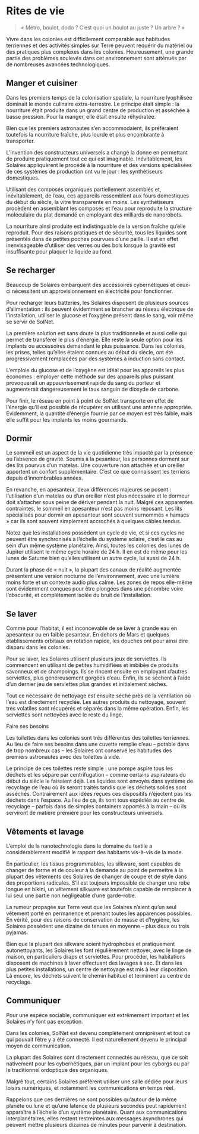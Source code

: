 # Rites de vie
> « Métro, boulot, dodo ? C’est quoi un boulot au juste ? Un arbre ? »

Vivre dans les colonies est difficilement comparable aux habitudes terriennes et des activités simples sur Terre peuvent requérir du matériel ou des pratiques plus complexes dans les colonies. Heureusement, une grande partie des problèmes soulevés dans cet environnement sont atténués par de nombreuses avancées technologiques.

## Manger et cuisiner
Dans les premiers temps de la colonisation spatiale, la nourriture lyophilisée dominait le monde culinaire extra-terrestre. Le principe était simple : la nourriture était produite dans un grand centre de production et asséchée à basse pression. Pour la manger, elle était ensuite réhydratée.

Bien que les premiers astronautes s’en accommodaient, ils préféraient toutefois la nourriture fraîche, plus lourde et plus encombrante à transporter.

L’invention des constructeurs universels a changé la donne en permettant de produire pratiquement tout ce qui est imaginable. Inévitablement, les Solaires appliquèrent le procédé à la nourriture et des versions spécialisées de ces systèmes de production ont vu le jour : les synthétiseurs domestiques.

Utilisant des composés organiques partiellement assemblés et, inévitablement, de l’eau, ces appareils ressemblent aux fours domestiques du début du siècle, la vitre transparente en moins. Les synthétiseurs procèdent en assemblant les composés et l’eau pour reproduite la structure moléculaire du plat demandé en employant des milliards de nanorobots.

La nourriture ainsi produite est indistinguable de la version fraîche qu’elle reproduit. Pour des raisons pratiques et de sécurité, tous les liquides sont présentés dans de petites poches pourvues d’une paille. Il est en effet inenvisageable d’utiliser des verres ou des bols lorsque la gravité est insuffisante pour plaquer le liquide au fond.

## Se recharger
Beaucoup de Solaires embarquent des accessoires cybernétiques et ceux-ci nécessitent un approvisionnement en électricité pour fonctionner.

Pour recharger leurs batteries, les Solaires disposent de plusieurs sources d’alimentation : ils peuvent évidemment se brancher au réseau électrique de l’installation, utiliser le glucose et l’oxygène présent dans le sang, voir même se servir de SolNet.

La première solution est sans doute la plus traditionnelle et aussi celle qui permet de transférer le plus d’énergie. Elle reste la seule option pour les implants ou accessoires demandant le plus puissance. Dans les colonies, les prises, telles qu’elles étaient connues au début du siècle, ont été progressivement remplacées par des systèmes à induction sans contact.

L’emploie du glucose et de l’oxygène est idéal pour les appareils les plus économes : employer cette méthode sur des appareils plus puissant provoquerait un appauvrissement rapide du sang du porteur et augmenterait dangereusement le taux sanguin de dioxyde de carbone.

Pour finir, le réseau en point à point de SolNet transporte en effet de l’énergie qu’il est possible de récupérer en utilisant une antenne appropriée. Évidemment, la quantité d’énergie fournie par ce moyen est très faible, mais elle suffit pour les implants les moins gourmands.

## Dormir
Le sommeil est un aspect de la vie quotidienne très impacté par la présence ou l’absence de gravité. Soumis à la pesanteur, les personnes dorment sur des lits pourvus d’un matelas. Une couverture non attachée et un oreiller apportent un confort supplémentaire. C’est ce que connaissent les terriens depuis d’innombrables années.

En revanche, en apesanteur, deux différences majeures se posent : l’utilisation d’un matelas ou d’un oreiller n’est plus nécessaire et le dormeur doit s’attacher sous peine de dériver pendant la nuit. Malgré ces apparentes contraintes, le sommeil en apesanteur n’est pas moins reposant. Les lits spécialisés pour dormir en apesanteur sont souvent surnommés « hamacs » car ils sont souvent simplement accrochés à quelques câbles tendus.

Notez que les installations possèdent un cycle de vie, et si ces cycles ne peuvent être synchronisés à l’échelle du système solaire, c’est le cas au sein d’un même système planétaire. Ainsi, toutes les colonies des lunes de Jupiter utilisent le même cycle horaire de 24 h. Il en est de même pour les lunes de Saturne bien qu’elles utilisent un autre cycle, lui aussi de 24 h.

Durant la phase de « nuit », la plupart des canaux de réalité augmentée présentent une version nocturne de l’environnement, avec une lumière moins forte et un contexte audio plus calme. Les zones de repos elle-même sont évidemment conçues pour être plongées dans une pénombre voire l’obscurité, et complètement isolée du bruit de l’installation.

## Se laver
Comme pour l’habitat, il est inconcevable de se laver à grande eau en apesanteur ou en faible pesanteur. En dehors de Mars et quelques établissements orbitaux en rotation rapide, les douches ont pour ainsi dire disparu dans les colonies.

Pour se laver, les Solaires utilisent plusieurs jeux de serviettes. Ils commencent en utilisant de petites humidifiées et imbibée de produits savonneux et de shampoings. Ils se rincent ensuite en employant d’autres serviettes, plus généreusement gorgées d’eau. Enfin, ils se sèchent à l’aide d’un dernier jeu de serviettes plus grandes et initialement sèches.

Tout ce nécessaire de nettoyage est ensuite séché près de la ventilation où l’eau est directement recyclée. Les autres produits du nettoyage, souvent très volatiles sont récupérés et séparés dans la même opération. Enfin, les serviettes sont nettoyées avec le reste du linge.

Faire ses besoins

Les toilettes dans les colonies sont très différentes des toilettes terriennes. Au lieu de faire ses besoins dans une cuvette remplie d’eau – potable dans de trop nombreux cas – les Solaires ont conservé les habitudes des premiers astronautes avec des toilettes à vide.

Le principe de ces toilettes reste simple : une pompe aspire tous les déchets et les sépare par centrifugation – comme certains aspirateurs du début du siècle le faisaient déjà. Les liquides sont envoyés dans système de recyclage de l’eau où ils seront traités tandis que les déchets solides sont asséchés. Contrairement aux idées reçues ces dispositifs n’éjectent pas les déchets dans l’espace. Au lieu de ça, ils sont tous expédiés au centre de recyclage – parfois dans de simples containers apportés à la main – où ils serviront de matière première pour les constructeurs universels.

## Vêtements et lavage
L’emploi de la nanotechnologie dans le domaine du textile a considérablement modifié le rapport des habitants vis-à-vis de la mode.

En particulier, les tissus programmables, les silkware, sont capables de changer de forme et de couleur à la demande au point de permettre à la plupart des vêtements des Solaires de changer de coupe et de style dans des proportions radicales. S’il est toujours impossible de changer une robe longue en bikini, un vêtement silkware est toutefois capable de remplacer à lui seul une partie non négligeable d’une garde-robe.

La rumeur propagée sur Terre veut que les Solaires n’aient qu’un seul vêtement porté en permanence et prenant toutes les apparences possibles. En vérité, pour des raisons de conservation de masse et d’hygiène, les Solaires possèdent une dizaine de tenues en moyenne – plus deux ou trois pyjamas.

Bien que la plupart des silkware soient hydrophobes et pratiquement autonettoyants, les Solaires les font régulièrement nettoyer, avec le linge de maison, en particuliers draps et serviettes. Pour procéder, les habitations disposent de machines à laver effectuant des lavages à sec. Et dans les plus petites installations, un centre de nettoyage est mis à leur disposition. Là encore, les déchets suivent le chemin habituel et terminent au centre de recyclage.

## Communiquer
Pour une espèce sociable, communiquer est extrêmement important et les Solaires n’y font pas exception.

Dans les colonies, SolNet est devenu complètement omniprésent et tout ce qui pouvait l’être y a été connecté. Il est naturellement devenu le principal moyen de communication.

La plupart des Solaires sont directement connectés au réseau, que ce soit nativement pour les cybernétiques, par un implant pour les cyborgs ou par le traditionnel ordoptique des organiques.

Malgré tout, certains Solaires préfèrent utiliser une salle dédiée pour leurs loisirs numériques, et notamment les communications en temps réel.

Rappelons que ces dernières ne sont possibles qu’autour de la même planète ou lune et qu’une latence de plusieurs secondes peut rapidement apparaître à l’échelle d’un système planétaire. Quant aux communications interplanétaires, elles restent restreintes aux messages asynchrones qui peuvent mettre plusieurs dizaines de minutes pour parvenir à destination.
